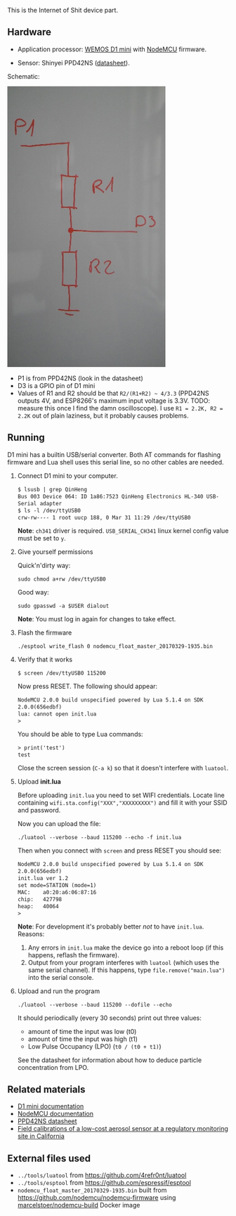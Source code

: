 This is the Internet of Shit device part.

## Hardware

- Application processor: [WEMOS D1 mini][d1-mini] with [NodeMCU][nodemcu]
  firmware.

- Sensor: Shinyei PPD42NS ([datasheet][ppd42ns]).

Schematic:

![](lol_schematic.jpg)

- P1 is from PPD42NS (look in the datasheet)
- D3 is a GPIO pin of D1 mini
- Values of R1 and R2 should be that `R2/(R1+R2) ~ 4/3.3` (PPD42NS outputs 4V,
  and ESP8266's maximum input voltage is 3.3V. TODO: measure this once I find
  the damn oscilloscope).
  I use `R1 = 2.2K, R2 = 2.2K` out of plain laziness, but it probably causes
  problems.

## Running

D1 mini has a builtin USB/serial converter. Both AT commands for flashing
firmware and Lua shell uses this serial line, so no other cables are needed.

1. Connect D1 mini to your computer.

    ```
    $ lsusb | grep QinHeng
    Bus 003 Device 064: ID 1a86:7523 QinHeng Electronics HL-340 USB-Serial adapter
    $ ls -l /dev/ttyUSB0
    crw-rw---- 1 root uucp 188, 0 Mar 31 11:29 /dev/ttyUSB0
    ```

    **Note**: `ch341` driver is required. `USB_SERIAL_CH341` linux kernel config value must be set to `y`.

2. Give yourself permissions

    Quick'n'dirty way:

    ```
    sudo chmod a+rw /dev/ttyUSB0
    ```

    Good way:

    ```
    sudo gpasswd -a $USER dialout
    ```

    **Note**: You must log in again for changes to take effect.

3. Flash the firmware

    ```
    ./esptool write_flash 0 nodemcu_float_master_20170329-1935.bin
    ```

4. Verify that it works

    ```
    $ screen /dev/ttyUSB0 115200
    ```

    Now press RESET. The following should appear:

    ```
    NodeMCU 2.0.0 build unspecified powered by Lua 5.1.4 on SDK 2.0.0(656edbf)
    lua: cannot open init.lua
    > 
    ```

    You should be able to type Lua commands:

    ```
    > print('test')
    test
    ```

    Close the screen session (`C-a k`) so that it doesn't interfere with `luatool`.

5. Upload **init.lua**

    Before uploading `init.lua` you need to set WIFI credentials.
    Locate line containing `wifi.sta.config("XXX","XXXXXXXXX")` and fill it
    with your SSID and password.


    Now you can upload the file:

    ```
    ./luatool --verbose --baud 115200 --echo -f init.lua
    ```

    Then when you connect with `screen` and press RESET you should see:

    ```
    NodeMCU 2.0.0 build unspecified powered by Lua 5.1.4 on SDK 2.0.0(656edbf)
    init.lua ver 1.2
    set mode=STATION (mode=1)
    MAC:    a0:20:a6:06:87:16
    chip:   427798
    heap:   40064
    > 
    ```

    **Note**: For development it's probably better _not_ to have `init.lua`. Reasons:
    
    1. Any errors in `init.lua` make the device go into a reboot loop (if this happens, reflash the firmware).
    2. Output from your program interferes with `luatool` (which uses the same serial channel). If this happens,
       type `file.remove("main.lua")` into the serial console. 

6. Upload and run the program

    ```
    ./luatool --verbose --baud 115200 --dofile --echo
    ```

    It should periodically (every 30 seconds) print out three values:
    - amount of time the input was low (t0)
    - amount of time the input was high (t1)
    - Low Pulse Occupancy (LPO) (`t0 / (t0 + t1)`)

    See the datasheet for information about how to deduce particle concentration
    from LPO.

## Related materials

- [D1 mini documentation][d1-mini]
- [NodeMCU documentation][nodemcu]
- [PPD42NS datasheet][ppd42ns]
- [Field calibrations of a low-cost aerosol sensor at a regulatory monitoring site in California][field-calibrations]

[d1-mini]: https://www.wemos.cc/product/d1-mini.html
[nodemcu]: https://nodemcu.readthedocs.io/en/master/
[ppd42ns]: http://web.archive.org/web/20140911065722/http://www.sca-shinyei.com/pdf/PPD42NS.pdf 
[field-calibrations]: http://www.kirkrsmith.org/publications/2014/04/30/field-calibrations-of-a-low-cost-aerosol-sensor-at-a-regulatory-monitoring-site-in-california

## External files used

- `../tools/luatool` from <https://github.com/4refr0nt/luatool>
- `../tools/esptool` from <https://github.com/espressif/esptool>
- `nodemcu_float_master_20170329-1935.bin` built from
  <https://github.com/nodemcu/nodemcu-firmware> using
  [marcelstoer/nodemcu-build](https://hub.docker.com/r/marcelstoer/nodemcu-build/)
  Docker image
